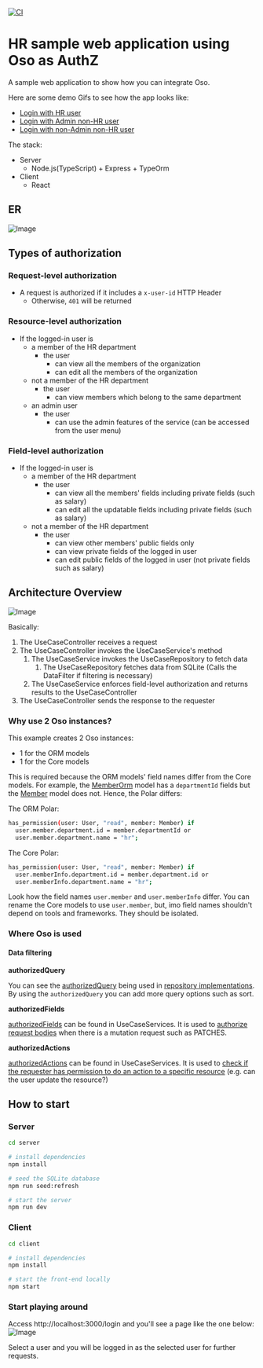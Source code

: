 [![CI](https://github.com/kenfdev/hr-sample-app/actions/workflows/main.yml/badge.svg)](https://github.com/kenfdev/hr-sample-app/actions/workflows/main.yml)
# HR sample web application using Oso as AuthZ

A sample web application to show how you can integrate Oso.

Here are some demo Gifs to see how the app looks like:
- [Login with HR user](assets/oso_demo_hr.gif)
- [Login with Admin non-HR user](assets/oso_demo_admin.gif)
- [Login with non-Admin non-HR user](assets/oso_demo_non_admin.gif)

The stack:

- Server
  - Node.js(TypeScript) + Express + TypeOrm
- Client
  - React

## ER
![Image](https://i.imgur.com/olrqc9g.png)

## Types of authorization

### Request-level authorization

- A request is authorized if it includes a `x-user-id` HTTP Header
  - Otherwise, `401` will be returned

### Resource-level authorization

- If the logged-in user is
  - a member of the HR department
    - the user
      - can view all the members of the organization
      - can edit all the members of the organization
  - not a member of the HR department
    - the user
      - can view members which belong to the same department
  - an admin user
    - the user
      - can use the admin features of the service (can be accessed from the user menu)

### Field-level authorization

- If the logged-in user is
  - a member of the HR department
    - the user
      - can view all the members' fields including private fields (such as salary)
      - can edit all the updatable fields including private fields (such as salary) 
  - not a member of the HR department
    - the user
      - can view other members' public fields only
      - can view private fields of the logged in user
      - can edit public fields of the logged in user (not private fields such as salary)

## Architecture Overview

![Image](https://i.imgur.com/X1K9gIc.png)

Basically:
1. The UseCaseController receives a request
2. The UseCaseController invokes the UseCaseService's method
   1. The UseCaseService invokes the UseCaseRepository to fetch data
      1. The UseCaseRepository fetches data from SQLite (Calls the DataFilter if filtering is necessary)
   2. The UseCaseService enforces field-level authorization and returns results to the UseCaseController
3. The UseCaseController sends the response to the requester

### Why use 2 Oso instances?

This example creates 2 Oso instances:

* 1 for the ORM models
* 1 for the Core models

This is required because the ORM models' field names differ from the Core models. For example, the [MemberOrm](./server/src/members/shared/typeorm/memberOrm.ts) model has a `departmentId` fields but the [Member](./server/src/members/shared/member.ts) model does not. Hence, the Polar differs:

The ORM Polar:

```sh
has_permission(user: User, "read", member: Member) if
  user.member.department.id = member.departmentId or
  user.member.department.name = "hr";
```

The Core Polar:

```sh
has_permission(user: User, "read", member: Member) if
  user.memberInfo.department.id = member.department.id or
  user.memberInfo.department.name = "hr";
```

Look how the field names `user.member` and `user.memberInfo` differ. You can rename the Core models to use `user.member`, but, imo field names shouldn't depend on tools and frameworks. They should be isolated.

### Where Oso is used

#### Data filtering

**authorizedQuery**

You can see the [authorizedQuery](https://docs.osohq.com/node/guides/data_filtering.html) being used in [repository implementations](https://github.com/kenfdev/hr-sample-app/blob/422bc189b010d8896f3fef04b726392453b1d1ef/server/src/members/list-all-members/repository/listAllMembersSqliteRepository.ts#L21). By using the `authorizedQuery` you can add more query options such as sort.

**authorizedFields**

[authorizedFields](https://docs.osohq.com/node/reference/api/classes/oso.oso-1.html#authorizedfields) can be found in UseCaseServices. It is used to [authorize request bodies](https://github.com/kenfdev/hr-sample-app/blob/422bc189b010d8896f3fef04b726392453b1d1ef/server/src/members/edit-member-detail/editMemberDetailService.ts#L30-L34) when there is a mutation request such as PATCHES.

**authorizedActions**

[authorizedActions](https://docs.osohq.com/node/reference/api/classes/oso.oso-1.html#authorizedactions) can be found in UseCaseServices. It is used to [check if the requester has permission to do an action to a specific resource](https://github.com/kenfdev/hr-sample-app/blob/422bc189b010d8896f3fef04b726392453b1d1ef/server/src/members/show-member-detail/showMemberDetailService.ts#L40-L50) (e.g. can the user update the resource?)

## How to start

### Server

```sh
cd server

# install dependencies
npm install

# seed the SQLite database
npm run seed:refresh

# start the server
npm run dev
```

### Client

```sh
cd client

# install dependencies
npm install

# start the front-end locally
npm start
```

### Start playing around

Access http://localhost:3000/login and you'll see a page like the one below:
![Image](https://i.imgur.com/u58mPWf.png)

Select a user and you will be logged in as the selected user for further requests.
